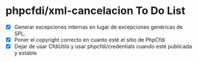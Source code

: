 # phpcfdi/xml-cancelacion To Do List

- [X] Generar excepciones internas en lugar de excepciones genéricas de SPL.
- [X] Poner el copyright correcto en cuanto esté el sitio de PhpCfdi
- [X] Dejar de usar CfdiUtils y usar phpcfdi/credentials cuando esté publicada y estable
